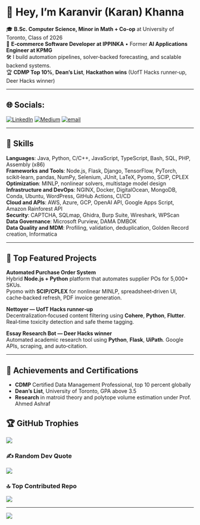 # 👋 Hey, I’m Karanvir (Karan) Khanna

🎓 **B.Sc. Computer Science, Minor in Math + Co-op** at University of Toronto, Class of 2026  
💼 **E‑commerce Software Developer at IPPINKA** • Former **AI Applications Engineer at KPMG**  
🛠️ I build automation pipelines, solver‑backed forecasting, and scalable backend systems.  
🏆 **CDMP Top 10%**, **Dean’s List**, **Hackathon wins** (UofT Hacks runner‑up, Deer Hacks winner)

---

## 🌐 Socials:
[![LinkedIn](https://img.shields.io/badge/LinkedIn-%230077B5.svg?logo=linkedin&logoColor=white)](https://linkedin.com/in/karan-khanna-b7013b24b) [![Medium](https://img.shields.io/badge/Medium-12100E?logo=medium&logoColor=white)](https://medium.com/@prokaranvir) [![email](https://img.shields.io/badge/Email-D14836?logo=gmail&logoColor=white)](mailto:prokaranvir@gmail.com) 

---

## 🧠 Skills

**Languages**: Java, Python, C/C++, JavaScript, TypeScript, Bash, SQL, PHP, Assembly (x86)  
**Frameworks and Tools**: Node.js, Flask, Django, TensorFlow, PyTorch, scikit‑learn, pandas, NumPy, Selenium, JUnit, LaTeX, Pyomo, SCIP, CPLEX  
**Optimization**: MINLP, nonlinear solvers, multistage model design  
**Infrastructure and DevOps**: NGINX, Docker, DigitalOcean, MongoDB, Conda, Ubuntu, WordPress, GitHub Actions, CI/CD  
**Cloud and APIs**: AWS, Azure, GCP, OpenAI API, Google Apps Script, Amazon Rainforest API  
**Security**: CAPTCHA, SQLmap, Ghidra, Burp Suite, Wireshark, WPScan  
**Data Governance**: Microsoft Purview, DAMA DMBOK  
**Data Quality and MDM**: Profiling, validation, deduplication, Golden Record creation, Informatica

---

## 🚀 Top Featured Projects 

**Automated Purchase Order System**  
Hybrid **Node.js + Python** platform that automates supplier POs for 5,000+ SKUs.  
Pyomo with **SCIP/CPLEX** for nonlinear MINLP, spreadsheet‑driven UI, cache‑backed refresh, PDF invoice generation.

**Nettoyer — UofT Hacks runner‑up**  
Decentralization‑focused content filtering using **Cohere**, **Python**, **Flutter**. Real‑time toxicity detection and safe theme tagging.

**Essay Research Bot — Deer Hacks winner**  
Automated academic research tool using **Python**, **Flask**, **UiPath**. Google APIs, scraping, and auto‑citation.

---

## 🏅 Achievements and Certifications

- **CDMP** Certified Data Management Professional, top 10 percent globally  
- **Dean’s List**, University of Toronto, GPA above 3.5  
- **Research** in matroid theory and polytope volume estimation under Prof. Ahmed Ashraf

## 🏆 GitHub Trophies
![](https://github-profile-trophy.vercel.app/?username=Karanvir1729&theme=gruvbox&no-frame=false&no-bg=true&margin-w=4)

### ✍️ Random Dev Quote
![](https://quotes-github-readme.vercel.app/api?type=horizontal&theme=merko)

### 🔝 Top Contributed Repo
![](https://github-contributor-stats.vercel.app/api?username=Karanvir1729&limit=5&theme=merko&combine_all_yearly_contributions=true)

---
[![](https://visitcount.itsvg.in/api?id=Karanvir1729&icon=2&color=2)](https://visitcount.itsvg.in)

<!-- Proudly created with GPRM ( https://gprm.itsvg.in ) -->



